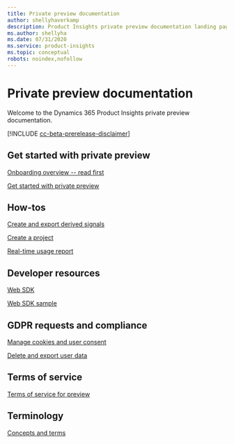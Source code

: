 ```yaml
---
title: Private preview documentation 
author: shellyhaverkamp
description: Product Insights private preview documentation landing page
ms.author: shellyha
ms.date: 07/31/2020
ms.service: product-insights
ms.topic: conceptual
robots: noindex,nofollow
---
```


# Private preview documentation
Welcome to the Dynamics 365 Product Insights private preview documentation.

[!INCLUDE [cc-beta-prerelease-disclaimer]( ../includes/cc-beta-prerelease-disclaimer.md)]

## Get started with private preview

[Onboarding overview -- read first](/onboarding-overview.md)

[Get started with private preview](quickstart-product-insights.md)

## How-tos

[Create and export derived signals](derived-signals.md)

[Create a project](create-project.md)

[Real-time usage report](real-time-usage-report.md)


## Developer resources

[Web SDK](get-started-websdk.md)

[Web SDK sample](websdk-sample.md)

## GDPR requests and compliance

[Manage cookies and user consent](user-consent-storage.md)

[Delete and export user data](delete-export-signal-data.md)

## Terms of service
[Terms of service for preview](preview-terms-of-service.md)

## Terminology
[Concepts and terms](concepts-terminology.md)

